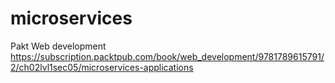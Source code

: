 
# microservices

Pakt Web development
https://subscription.packtpub.com/book/web_development/9781789615791/2/ch02lvl1sec05/microservices-applications
